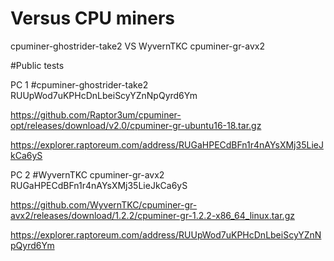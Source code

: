 # Versus CPU miners


cpuminer-ghostrider-take2 VS  WyvernTKC cpuminer-gr-avx2


#Public tests

PC 1
#cpuminer-ghostrider-take2 RUUpWod7uKPHcDnLbeiScyYZnNpQyrd6Ym

https://github.com/Raptor3um/cpuminer-opt/releases/download/v2.0/cpuminer-gr-ubuntu16-18.tar.gz

https://explorer.raptoreum.com/address/RUGaHPECdBFn1r4nAYsXMj35LieJkCa6yS


PC 2
#WyvernTKC cpuminer-gr-avx2 RUGaHPECdBFn1r4nAYsXMj35LieJkCa6yS

https://github.com/WyvernTKC/cpuminer-gr-avx2/releases/download/1.2.2/cpuminer-gr-1.2.2-x86_64_linux.tar.gz

https://explorer.raptoreum.com/address/RUUpWod7uKPHcDnLbeiScyYZnNpQyrd6Ym



